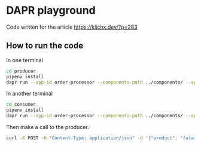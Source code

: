 # DAPR playground

Code written for the article https://klichx.dev/?p=283

## How to run the code

In one terminal

```bash
cd producer
pipenv install
dapr run --app-id order-processor --components-path ../components/ --app-port 8000 -- uvicorn app:app
```

In another terminal

```bash
cd consumer
pipenv install
dapr run --app-id order-processor --components-path ../components/ --app-port 8001 -- uvicorn app:app --port 8001
```

Then make a call to the producer.

```bash
curl -X POST -H "Content-Type: application/json" -d '{"product": "falafel"}' http://localhost:8000/orders
```
